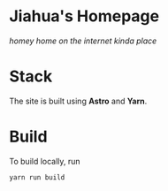# Jiahua's Homepage

*homey home on the internet kinda place*

# Stack
The site is built using **Astro** and **Yarn**. 

# Build
To build locally, run
```
yarn run build
```
